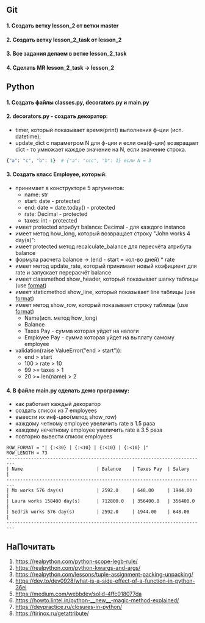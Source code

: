 ## Git
#### 1. Создать ветку lesson_2 от ветки master
#### 2. Создать ветку lesson_2_task от lesson_2
#### 3. Все задания делаем в ветке lesson_2_task
#### 4. Сделать МR lesson_2_task -> lesson_2

## Python
#### 1. Создать файлы classes.py, decorators.py и main.py
#### 2. decorators.py - создать декоратор: 
* timer, который показывает время(print) выполнения ф-ции (исп. datetime);
* update_dict с параметром N для ф-ции и если она(ф-ция) возвращает dict - то умножает каждое значение на N, если значение строка.
```python
{"a": "c", "b": 1}  # {"a": "ccc", "b": 1} если N = 3 
```

#### 3. Создать класс Employee, который:
* принимает в конструкторе 5 аргументов:
  + name: str
  + start: date - protected
  + end: date = date.today() - protected
  + rate: Decimal - protected
  + taxes: int - protected
* имеет protected атрибут balance: Decimal - для каждого instance     
* имеет метод how_long, который возвращает строку "John works 4 day(s)":
* имеет protected метод recalculate_balance для пересчёта атрибута balance
* формула расчета balance -> (end - start =  кол-во дней) * rate
* имеет метод update_rate, который принимает новый коэфициент для rate и запускает перерасчёт balance
* имеет classmethod show_header, который показывает шапку таблицы (use [format](https://www.educba.com/python-print-table/)) 
* имеет staticmethod show_line, который показывает line таблицы (use [format](https://www.educba.com/python-print-table/)) 
* имеет метод show_row, который показывает строку таблицы (use [format](https://www.educba.com/python-print-table/)) 
  + Name(исп. метод how_long)
  + Balance
  + Taxes Pay - сумма которая уйдет на налоги
  + Employee Pay - сумма которая уйдет на выплату самому employee
* validation(raise ValueError("end > start")):
  + end > start
  + 100 > rate > 10
  + 99 >= taxes > 1
  + 20 >= len(name) > 2
    
#### 4. В файле main.py сделать демо программу:
* как работает каждый декоратор
* создать список из 7 employees
* вывести их инф-цию(метод show_row)
* каждому четному employee увеличить rate в 1.5 раза 
* каждому нечетному employee увеличить rate в 3.5 раза 
* повторно вывести список employees

```
ROW_FORMAT = "| {:<30} | {:<10} | {:<10} | {:<10} |"
ROW_LENGTH = 73
-------------------------------------------------------------------------
| Name                           | Balance    | Taxes Pay  | Salary     |
-------------------------------------------------------------------------
| Mo works 576 day(s)            | 2592.0     | 648.00     | 1944.00    |
| Laura works 158400 day(s)      | 712800.0   | 356400.0   | 356400.0   |
| Sedrik works 576 day(s)        | 2592.0     | 1944.00    | 648.00     |
-------------------------------------------------------------------------
```


## НаПочитать
1. https://realpython.com/python-scope-legb-rule/
2. https://realpython.com/python-kwargs-and-args/
3. https://realpython.com/lessons/tuple-assignment-packing-unpacking/
4. https://dev.to/dev0928/what-is-a-side-effect-of-a-function-in-python-36ei
5. https://medium.com/webbdev/solid-4ffc018077da
6. https://howto.lintel.in/python-__new__-magic-method-explained/
7. https://devpractice.ru/closures-in-python/
8. https://tirinox.ru/getattribute/
